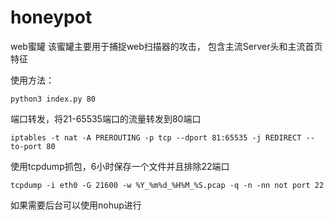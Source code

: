 # honeypot
web蜜罐
该蜜罐主要用于捕捉web扫描器的攻击，
包含主流Server头和主流首页特征

使用方法：

`python3 index.py 80`

端口转发，将21-65535端口的流量转发到80端口

`iptables -t nat -A PREROUTING -p tcp --dport 81:65535 -j REDIRECT --to-port 80`

使用tcpdump抓包，6小时保存一个文件并且排除22端口

`tcpdump -i eth0 -G 21600 -w %Y_%m%d_%H%M_%S.pcap -q -n -nn not port 22`

如果需要后台可以使用nohup进行
